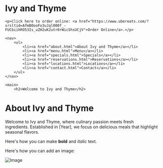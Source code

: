 <!DOCTYPE html>
<html lang="en">
<head>
    <meta charset="UTF-8">
    <meta name="viewport" content="width=device-width, initial-scale=1.0">
    <title>Ivy and Thyme</title>
    <link href="/style.css" rel="stylesheet" type="text/css" media="all">
</head>  
<body>
    <h1>Ivy and Thyme</h1>

    <p>Click here to order online: <a href="https://www.ubereats.com/?srsltid=AfmBOooFo3uJql000f_-FUCbiihRO53Is_uZH2uK2utr0rWicShsUCjV">Order Online</a>.</p>

    <nav>
        <ul>
            <li><a href="about.html">About Ivy and Thyme</a></li>
            <li><a href="menu.html">Menu</a></li>
            <li><a href="specials.html">Specials</a></li>
            <li><a href="reservations.html">Reservations</a></li>
            <li><a href="locations.html">Locations</a></li>
            <li><a href="contact.html">Contact</a></li>
        </ul>
    </nav>
  
    <main>
        <h2>Welcome to Ivy and Thyme</h2>
<!DOCTYPE html>
<html lang="en">
<head>
    <meta charset="UTF-8">
    <meta name="viewport" content="width=device-width, initial-scale=1.0">
    <title>About Ivy and Thyme</title>
</head>
<body>
    <h1>About Ivy and Thyme</h1>
    <p>Welcome to Ivy and Thyme, where culinary passion meets fresh ingredients. Established in [Year], we focus on delicious meals that highlight seasonal flavors.</p>
</body>
</html>
        <p>Here's how you can make <strong>bold</strong> and <em>italic</em> text.</p>
        <p>Here's how you can add an image:</p>
        <img src="" alt="Image" />
    </main>
</body>
</html>
